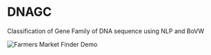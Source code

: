 # DNAGC
Classification of Gene Family of DNA sequence using NLP and BoVW

![Farmers Market Finder Demo](demo/demo.gif)
